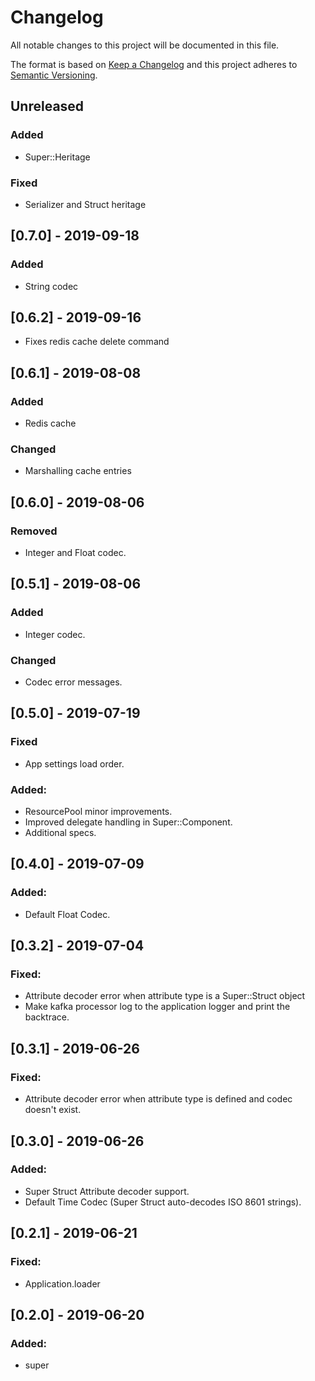 # Changelog
All notable changes to this project will be documented in this file.

The format is based on [Keep a Changelog](http://keepachangelog.com/en/1.0.0/)
and this project adheres to [Semantic Versioning](http://semver.org/spec/v2.0.0.html).

## Unreleased
### Added
- Super::Heritage

### Fixed
- Serializer and Struct heritage

## [0.7.0] - 2019-09-18
### Added
- String codec

## [0.6.2] - 2019-09-16
- Fixes redis cache delete command

## [0.6.1] - 2019-08-08
### Added
- Redis cache

### Changed
- Marshalling cache entries

## [0.6.0] - 2019-08-06
### Removed
- Integer and Float codec.

## [0.5.1] - 2019-08-06
### Added
- Integer codec.

### Changed
- Codec error messages.

## [0.5.0] - 2019-07-19
### Fixed
- App settings load order.

### Added:
- ResourcePool minor improvements.
- Improved delegate handling in Super::Component.
- Additional specs.

## [0.4.0] - 2019-07-09
### Added:
- Default Float Codec.

## [0.3.2] - 2019-07-04
### Fixed:
- Attribute decoder error when attribute type is a Super::Struct object
- Make kafka processor log to the application logger and print the backtrace.

## [0.3.1] - 2019-06-26
### Fixed:
- Attribute decoder error when attribute type is defined and codec doesn't exist.

## [0.3.0] - 2019-06-26
### Added:
- Super Struct Attribute decoder support.
- Default Time Codec (Super Struct auto-decodes ISO 8601 strings).

## [0.2.1] - 2019-06-21
### Fixed:
- Application.loader

## [0.2.0] - 2019-06-20
### Added:
- super
